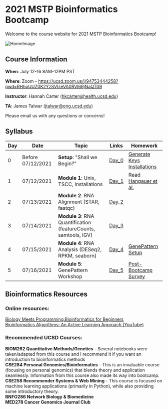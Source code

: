 # 2021 MSTP Bioinformatics Bootcamp
Welcome to the course website for 2021 MSTP Bioinformatics Bootcamp!<br />

![HomeImage](https://imgs.xkcd.com/comics/dna.png)

## Course Information

**When**: July 12-16 8AM-12PM PST

**Where**: Zoom - https://ucsd.zoom.us/j/94753444258?pwd=RHhoUUZ0K2YzSVIzeVA0RVl6RjNaQT09

**Instructor**: Hannah Carter (hkcarter@health.ucsd.edu)

**TA**: James Talwar (jtalwar@eng.ucsd.edu)

Please email us with any questions or concerns!


## Syllabus


| Day  | Date | Topic | Links | Homework |
| ------------- | ------------- |------------- |------------- |------------- |
| 0 | Before 07/12/2021  | **Setup**: "Shall we Begin?"  | [Day_0](https://github.com/jvtalwar/2021-MSTP-Bioinformatics-Bootcamp/tree/master/Day_0_Setup) | [Generate Keys](https://github.com/jvtalwar/2021-MSTP-Bioinformatics-Bootcamp/tree/master/Day_0_Setup/Generate_Keys)<br />[Installations](https://github.com/jvtalwar/2021-MSTP-Bioinformatics-Bootcamp/tree/master/Day_0_Setup/Installations)| 
| 1  | 07/12/2021  | **Module 1**: Unix, TSCC, Installations  | [Day_1](https://github.com/jvtalwar/2021-MSTP-Bioinformatics-Bootcamp/tree/master/Day_1)  | Read [Hangauer et al.](https://www.ncbi.nlm.nih.gov/pmc/articles/PMC5933935/)| 
| 2  | 07/13/2021  | **Module 2**: RNA Alignment (STAR, fastqc)  | [Day_2](https://github.com/jvtalwar/2021-MSTP-Bioinformatics-Bootcamp/tree/master/Day_2)   | | 
| 3  | 07/14/2021  | **Module 3**: RNA Quantification (featureCounts, samtools, IGV)  | [Day_3](https://github.com/jvtalwar/2021-MSTP-Bioinformatics-Bootcamp/tree/master/Day_3)  | |
| 4  | 07/15/2021  | **Module 4**: RNA Analysis (DESeq2, RPKM, seaborn)  | [Day_4](https://github.com/jvtalwar/2021-MSTP-Bioinformatics-Bootcamp/tree/master/Day_4)  |[GenePattern Setup](https://github.com/jvtalwar/2021-MSTP-Bioinformatics-Bootcamp/blob/master/Day_5/Prerequisites%20for%20GenePattern%20workshop.ipynb) |
| 5  | 07/16/2021  | **Module 5**: GenePattern Workshop  | [Day_5](https://github.com/jvtalwar/2021-MSTP-Bioinformatics-Bootcamp/tree/master/Day_5)  |[Post-Bootcamp Survey](https://docs.google.com/forms/d/e/1FAIpQLScIGdBjRTEGh58zBmSnYjfU1R8KFAcNyYCbgslj51193Sk2sQ/viewform?usp=sf_link)|

## Bioinformatics Resources

### Online resources:
[Biology Meets Programming:Bioinformatics for Beginners](https://www.coursera.org/learn/bioinformatics)<br>
[Bioinformatics Algorithms: An Active Learning Approach (YouTube)](https://www.youtube.com/c/bioinfalgorithms/featured)<br>

### Recommended UCSD Courses:
**BIOM262 Quantitative Methods/Genetics** - Several notebooks were taken/adapted from this course and I recommend it if you want an introduction to bioinformatics methods<br>
**CSE284 Personal Genomics/Bioinformatics** - This is an invaluable course (focusing on personal genomics) that blends theory and application seamlessly. Information from this course also made its way into bootcamp. <br>
**CSE258 Recommender Systems & Web Mining** - This course is focused on machine learning applications (primarily in Python), while also providing some introductory theory.<br>
**BNFO286 Network Biology & Biomedicine**<br>
**MED278 Cancer Genomics Journal Club**<br>



